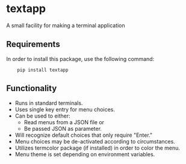 # textapp

A small facility for making a terminal application

## Requirements

In order to install this package, use the following command:

        pip install textapp 
## Functionality 

- Runs in standard terminals.
- Uses single key entry for menu choices.
- Can be used to either:
    - Read menus from a JSON file or
    - Be passed JSON as parameter.
- Will recognize default choices that only require "Enter."
- Menu choices may be de-activated according to circumstances.
- Utilizes termcolor package (if installed) in order to color the menu.
- Menu theme is set depending on environment variables.

